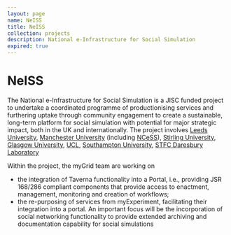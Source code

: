 ```yaml
---
layout: page
name: NeISS
title: NeISS
collection: projects
description: National e-Infrastructure for Social Simulation
expired: true
---
```


# NeISS

The National e-Infrastructure for Social Simulation is a JISC funded project to undertake a coordinated programme of productionising services and
furthering uptake through community engagement to create a sustainable, long-term platform for social simulation with potential for major strategic impact,
both in the UK and internationally. The project involves [Leeds University](http://www.leeds.ac.uk/),
[Manchester University](http://www.manchester.ac.uk/) (including [NCeSS](http://www.ncess.ac.uk/)), [Stirling University](http://www.stir.ac.uk/), [Glasgow University](http://www.glasgow.ac.uk/),
[UCL](http://www.ucl.ac.uk/), [Southampton University](http://www.southampton.ac.uk/), [STFC Daresbury Laboratory](http://www.stfc.ac.uk/about-us/where-we-work/daresbury-laboratory/)

Within the project, the myGrid team are working on

* the integration of Taverna functionality into a Portal, i.e., providing JSR 168/286 compliant components that provide access to enactment, management, monitoring and creation of workflows;
* the re-purposing of services from myExperiment, facilitating their integration into a portal. An important focus will be the incorporation of social networking functionality to provide extended archiving and documentation capability for social simulations